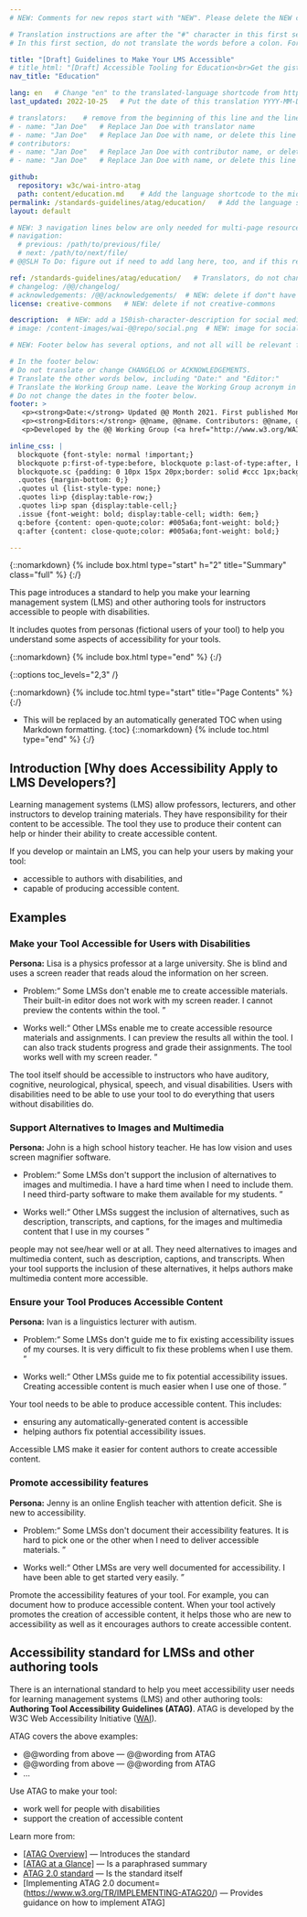 ```yaml
---
# NEW: Comments for new repos start with "NEW". Please delete the NEW comments. Leave the other comments for translators. Also, search for @@s to replace. For multi-page resources and other frontmatter info, see: https://wai-website-theme.netlify.app/writing/frontmatter/

# Translation instructions are after the "#" character in this first section. They are comments that do not show up in the web page. You do not need to translate the instructions after #.
# In this first section, do not translate the words before a colon. For example, do not translate "title:". Do translate the text after "title:".

title: "[Draft] Guidelines to Make Your LMS Accessible"
# title_html: "[Draft] Accessible Tooling for Education<br>Get the gist of what your tool needs to support accessible education"
nav_title: "Education"

lang: en   # Change "en" to the translated-language shortcode from https://www.iana.org/assignments/language-subtag-registry/language-subtag-registry
last_updated: 2022-10-25   # Put the date of this translation YYYY-MM-DD (with month in the middle)

# translators:    # remove from the beginning of this line and the lines below: "# " (the hash sign and the space)
# - name: "Jan Doe"   # Replace Jan Doe with translator name
# - name: "Jan Doe"   # Replace Jan Doe with name, or delete this line if not multiple translators
# contributors:
# - name: "Jan Doe"   # Replace Jan Doe with contributor name, or delete this line if none
# - name: "Jan Doe"   # Replace Jan Doe with name, or delete this line if not multiple contributors

github:
  repository: w3c/wai-intro-atag
  path: content/education.md    # Add the language shortcode to the middle of the filename, for example: content/index.fr.md
permalink: /standards-guidelines/atag/education/   # Add the language shortcode to the end, with no slash at end, for example: /link/to/page/fr
layout: default

# NEW: 3 navigation lines below are only needed for multi-page resources where you have previous and next at the bottom. If so, un-comment them; otherwise delete these lines.
# navigation:
  # previous: /path/to/previous/file/
  # next: /path/to/next/file/
# @@SLH To Do: figure out if need to add lang here, too, and if this replaces "order" from older resources?

ref: /standards-guidelines/atag/education/   # Translators, do not change this
# changelog: /@@/changelog/ 
# acknowledgements: /@@/acknowledgements/  # NEW: delete if don"t have a separate acknowledgements page. And delete it in the footer below.
license: creative-commons   # NEW: delete if not creative-commons

description:  # NEW: add a 150ish-character-description for social media   # translate the description
# image: /content-images/wai-@@repo/social.png  # NEW: image for social media

# NEW: Footer below has several options, and not all will be relevant for specific pages. (Ask Shawn if questions.)

# In the footer below:
# Do not translate or change CHANGELOG or ACKNOWLEDGEMENTS.
# Translate the other words below, including "Date:" and "Editor:"
# Translate the Working Group name. Leave the Working Group acronym in English.
# Do not change the dates in the footer below.
footer: >
   <p><strong>Date:</strong> Updated @@ Month 2021. First published Month 20@@. CHANGELOG.</p>
   <p><strong>Editors:</strong> @@name, @@name. Contributors: @@name, @@name, and <a href="https://www.w3.org/groups/wg/@@wg/participants">participants of the @@WG</a>. ACKNOWLEDGEMENTS lists contributors and credits.</p>
   <p>Developed by the @@ Working Group (<a href="http://www.w3.org/WAI/@@/">@@WG</a>). Developed as part of the <a href="https://www.w3.org/WAI/@@/">WAI-@@ project</a>, @@co-funded by the European Commission.</p>

inline_css: |
  blockquote {font-style: normal !important;}
  blockquote p:first-of-type:before, blockquote p:last-of-type:after, blockquote dl:last-of-type:after {content: '' !important;margin-left: 0 !important;}
  blockquote.sc {padding: 0 10px 15px 20px;border: solid #ccc 1px;background: #f0f0f0;color: #000; margin: 0;}
  .quotes {margin-bottom: 0;}
  .quotes ul {list-style-type: none;}
  .quotes li>p {display:table-row;}
  .quotes li>p span {display:table-cell;}
  .issue {font-weight: bold; display:table-cell; width: 6em;}
  q:before {content: open-quote;color: #005a6a;font-weight: bold;}
  q:after {content: close-quote;color: #005a6a;font-weight: bold;}

---
```


{::nomarkdown}
{% include box.html type="start" h="2" title="Summary" class="full" %}
{:/}

This page introduces a standard to help you make your learning management system (LMS) and other authoring tools for instructors accessible to people with disabilities.

It includes quotes from personas (fictional users of your tool) to help you understand some aspects of accessibility for your tools.

{::nomarkdown}
{% include box.html type="end" %}
{:/}

{::options toc_levels="2,3" /}

{::nomarkdown}
{% include toc.html type="start" title="Page Contents" %}
{:/}

- This will be replaced by an automatically generated TOC when using Markdown formatting.
{:toc}
{::nomarkdown}
{% include toc.html type="end" %}
{:/}

## Introduction [Why does Accessibility Apply to LMS Developers?]

Learning management systems (LMS) allow professors, lecturers, and other instructors to develop training materials. They have responsibility for their content to be accessible. The tool they use to produce their content can help or hinder their ability to create accessible content.

If you develop or maintain an LMS, you can help your users by making your tool:

* accessible to authors with disabilities, and
* capable of producing accessible content.

## Examples

### Make your Tool Accessible for Users with Disabilities

<p class="persona"><strong>Persona:</strong>
  Lisa is a physics professor at a large university. She is blind and uses a screen reader that reads aloud the information on her screen.
</p>
<div class="quotes">
  <ul>
    <li>
      <p><span class="issue">Problem:</span><span><q>
        Some LMSs don't enable me to create accessible materials. Their built-in editor does not work with my screen reader. I cannot preview the contents within the tool.
      </q></span></p>
    </li>
    <li>
      <p><span class="issue">Works well:</span><span><q>
        Other LMSs enable me to create accessible resource materials and assignments. I can preview the results all within the tool. I can also track students progress and grade their assignments. The tool works well with my screen reader.
      </q></span></p>
    </li>
  </ul>
</div>

The tool itself should be accessible to instructors who have auditory, cognitive, neurological, physical, speech, and visual disabilities. Users with disabilities need to be able to use your tool to do everything that users without disabilities do.

### Support Alternatives to Images and Multimedia

<p class="persona"><strong>Persona:</strong>
  John is a high school history teacher. He has low vision and uses screen magnifier software.
</p>
<div class="quotes">
  <ul>
    <li>
      <p><span class="issue">Problem:</span><span><q>
        Some LMSs don't support the inclusion of alternatives to images and multimedia. I have a hard time when I need to include them. I need third-party software to make them available for my students.
      </q></span></p>
    </li>
    <li>
      <p><span class="issue">Works well:</span><span><q>
        Other LMSs suggest the inclusion of alternatives, such as description, transcripts, and captions, for the images and multimedia content that I use in  my courses
      </q></span></p>
    </li>
  </ul>
</div>

people may not see/hear well or at all. They need alternatives to images and multimedia content, such as description, captions, and transcripts. When your tool supports the inclusion of these alternatives, it helps authors make multimedia content more accessible.

### Ensure your Tool Produces Accessible Content

<p class="persona"><strong>Persona:</strong>
  Ivan is a linguistics lecturer with autism.
</p>
<div class="quotes">
  <ul>
    <li>
      <p><span class="issue">Problem:</span><span><q>
        Some LMSs don't guide me to fix existing accessibility issues of my courses. It is very difficult to fix these problems when I use them.
      </q></span></p>
    </li>
    <li>
      <p><span class="issue">Works well:</span><span><q>
        Other LMSs guide me to fix potential accessibility issues. Creating accessible content is much easier when I use one of those.
      </q></span></p>
    </li>
  </ul>
</div>

Your tool needs to be able to produce accessible content. This includes:

* ensuring any automatically-generated content is accessible
* helping authors fix potential accessibility issues.

Accessible LMS make it easier for content authors to create accessible content.

### Promote accessibility features

<p class="persona"><strong>Persona:</strong>
  Jenny is an online English teacher with attention deficit. She is new to accessibility.
</p>
<div class="quotes">
  <ul>
    <li>
      <p><span class="issue">Problem:</span><span><q>
        Some LMSs don't document their accessibility features. It is hard to pick one or the other when I need to deliver accessible materials.
      </q></span></p>
    </li>
    <li>
      <p><span class="issue">Works well:</span><span><q>
        Other LMSs are very well documented for accessibility. I have been able to get started very easily.
      </q></span></p>
    </li>
  </ul>
</div>

Promote the accessibility features of your tool. For example, you can document how to produce accessible content. When your tool actively promotes the creation of accessible content, it helps those who are new to accessibility as well as it encourages authors to create accessible content.

## Accessibility standard for LMSs and other authoring tools

There is an international standard to help you meet accessibility user needs for learning management systems (LMS) and other authoring tools: **Authoring Tool Accessibility Guidelines (ATAG)**. ATAG is developed by the W3C Web Accessibility Initiative ([WAI](/WAI/)).

ATAG covers the above examples:
* @@wording from above &mdash; @@wording from ATAG
* @@wording from above &mdash; @@wording from ATAG
* ...

Use ATAG to make your tool:

* work well for people with disabilities
* support the creation of accessible content

Learn more from:

* [[ATAG Overview]](/standards-guidelines/atag/) &mdash; Introduces the standard
* [[ATAG at a Glance]](/standards-guidelines/atag/glance/) &mdash; Is a paraphrased summary
* [ATAG 2.0 standard](https://www.w3.org/tr/atag) &mdash; Is the standard itself
* [Implementing ATAG 2.0 document=(https://www.w3.org/TR/IMPLEMENTING-ATAG20/) &mdash; Provides guidance on how to implement ATAG]
